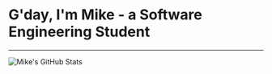 # G'day, I'm Mike - a Software Engineering Student
____



![Mike's GitHub Stats](https://github-readme-stats.vercel.app/api?username=MrThygesen16&count_private=true)


<!---
This is a comment in MD?

--->
